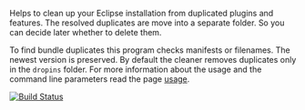 Helps to clean up your Eclipse installation from duplicated plugins and features. The resolved duplicates are move into a separate folder.
So you can decide later whether to delete them.

To find bundle duplicates this program checks manifests or filenames. The newest version is preserved.
By default the cleaner removes duplicates only in the ``dropins`` folder. For more information about the usage and the command line parameters read the page [usage](usage.html).
 

[![Build Status](https://drone.io/github.com/azachar/eclipse-plugin-cleaner/status.png)](https://drone.io/github.com/azachar/eclipse-plugin-cleaner/latest)
